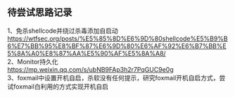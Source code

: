 ## 待尝试思路记录
1、免杀shellcode并绕过杀毒添加自启动  
https://wtfsec.org/posts/%E5%85%8D%E6%9D%80shellcode%E5%B9%B6%E7%BB%95%E8%BF%87%E6%9D%80%E6%AF%92%E6%B7%BB%E5%8A%A0%E8%87%AA%E5%90%AF%E5%8A%A8/  
2、Monitor持久化  
https://mp.weixin.qq.com/s/ubNB9FAp3h2r7PqGUC9e0g  
3、foxmail中设置开机自启，杀软没有任何提示，研究foxmail开机自启方式，尝试foxmail白利用的方式实现开机自启
